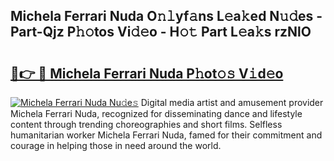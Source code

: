 ## Michela Ferrari Nuda O𝚗𝚕yf𝚊ns L𝚎a𝚔ed N𝚞𝚍es - Part-Qjz P𝚑𝚘tos Vi𝚍𝚎o - H𝚘𝚝 Part L𝚎a𝚔s rzNlO

# <h2><a href="http://kf60am.oniu.top/?m=Michela+Ferrari+Nuda">🔗👉 🔴 Michela Ferrari Nuda P𝚑ot𝚘𝚜 V𝚒d𝚎o</a></h2>

[![Michela Ferrari Nuda Nu𝚍e𝚜](https://i.imgur.com/0qMVB7G.gif)](http://kf60am.oniu.top/?m=Michela+Ferrari+Nuda)
Digital media artist and amusement provider Michela Ferrari Nuda, recognized for disseminating dance and lifestyle content through trending choreographies and short films. Selfless humanitarian worker Michela Ferrari Nuda, famed for their commitment and courage in helping those in need around the world.  
